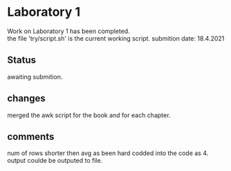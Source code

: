 # Laboratory 1
Work on Laboratory 1 has been completed.<br/>
the file 'try/script.sh' is the current working script.
submition date: 18.4.2021

## Status
awaiting submition.
 
## changes
merged the awk script for the book and for each chapter.

## comments
num of rows shorter then avg as been hard codded into the code as 4.
output coulde be outputed to file.
